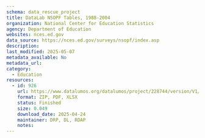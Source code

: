 ```yaml
---
schema: data_rescue_project 
title: DataLab NSOPF Tables, 1988-2004
organization: National Center for Education Statistics
agency: Department of Education
websites: nces.ed.gov
data_source: https://nces.ed.gov/surveys/nsopf/index.asp
description: 
last_modified: 2025-05-07
metadata_available: No
metadata_url: 
category:
  - Education 
resources:
  - id: 926
    url: https://www.datalumos.org/datalumos/project/228744/version/V1/view
    format: ZIP, PDF, XLSX
    status: Finished
    size: 0.049
    download_date: 2025-04-24
    maintainer: DRP, DL, RDAP
    notes: 
---
```

